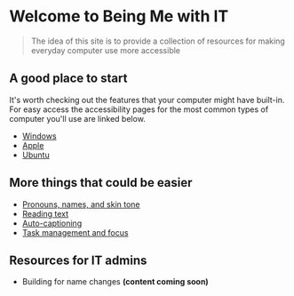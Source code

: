 # Welcome to Being Me with IT

> The idea of this site is to provide a collection of resources for making everyday computer use more accessible

## A good place to start

It's worth checking out the features that your computer might have built-in. For easy access the accessibility pages for the most common types of computer you'll use are linked below.
- [Windows](https://www.microsoft.com/en-us/accessibility/windows?activetab=pivot_1%3aprimaryr2)
- [Apple](https://www.apple.com/accessibility/)
- [Ubuntu](https://help.ubuntu.com/community/Accessibility)

## More things that could be easier
- [Pronouns, names, and skin tone](https://gleebleneeble.github.io/Being-Me-With-IT/personalisation)
- [Reading text](https://gleebleneeble.github.io/Being-Me-With-IT/readability)
- [Auto-captioning](https://gleebleneeble.github.io/Being-Me-With-IT/autocaptioning)
- [Task management and focus](https://gleebleneeble.github.io/Being-Me-With-IT/tasks)


## Resources for IT admins
- Building for name changes **(content coming soon)**
